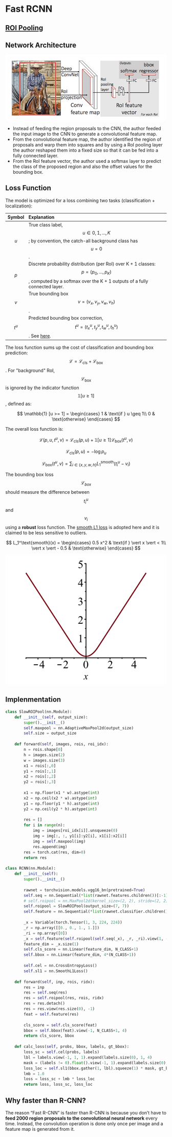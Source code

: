 # Fast RCNN

## [ROI Pooling](roi.md)

## Network Architecture

![fast rcnn](../../.gitbook/assets/fastrcnn.png)

- Instead of feeding the region proposals to the CNN, the author feeded the input image to the CNN to generate a convolutional feature map.
- From the convolutional feature map, the author identified the region of proposals and warp them into squares and by using a RoI pooling layer the author reshaped them into a fixed size so that it can be fed into a fully connected layer.
- From the RoI feature vector, the author used a softmax layer to predict the class of the proposed region and also the offset values for the bounding box.

## Loss Function

The model is optimized for a loss combining two tasks \(classification + localization\):

| **Symbol** | **Explanation** |
| :-- | :-- |
| $$u$$ | True class label, $$u \in 0, 1, ..., K$$; by convention, the catch-all background class has $$u = 0$$. |
| $$p$$ | Discrete probability distribution \(per RoI\) over K + 1 classes: $$p = (p_0, ..., p_K)$$, computed by a softmax over the K + 1 outputs of a fully connected layer. |
| $$v$$ | True bounding box $$v = (v_x, v_y, v_w, v_h)$$. |
| $$t^u$$ | Predicted bounding box correction, $$t^u = (t^u_x, t^u_y, t^u_w, t^u_h)$$. See [here](https://lilianweng.github.io/lil-log/2017/12/31/object-recognition-for-dummies-part-3.html#bounding-box-regression). |

The loss function sums up the cost of classification and bounding box prediction: $$\mathcal{L} = \mathcal{L}_\text{cls} + \mathcal{L}_\text{box}$$. For "background" RoI, $$\mathcal{L}_\text{box}$$ is ignored by the indicator function $$\mathbb{1} [u \geq 1]$$, defined as:

$$
\mathbb{1} [u >= 1] = \begin{cases}
    1  & \text{if } u \geq 1\\
    0  & \text{otherwise}
\end{cases}
$$

The overall loss function is:

$$
\mathcal{L}(p, u, t^u, v) = \mathcal{L}_\text{cls} (p, u) + \mathbb{1} [u \geq 1] \mathcal{L}_\text{box}(t^u, v)
$$

$$
\mathcal{L}_\text{cls}(p, u) = -\log p_u
$$

$$
\mathcal{L}_\text{box}(t^u, v) = \sum_{i \in \{x, y, w, h\}} L_1^\text{smooth} (t^u_i - v_i)
$$

The bounding box loss $$\mathcal{L}_{box}$$ should measure the difference between $$t^u_i$$ and $$v_i$$ using a **robust** loss function. The [smooth L1 loss](https://github.com/rbgirshick/py-faster-rcnn/files/764206/SmoothL1Loss.1.pdf) is adopted here and it is claimed to be less sensitive to outliers.

$$
L_1^\text{smooth}(x) = \begin{cases}
    0.5 x^2             & \text{if } \vert x \vert < 1\\
    \vert x \vert - 0.5 & \text{otherwise}
\end{cases}
$$

![](../../.gitbook/assets/l1-smooth.png)

## Implenmentation

```python
class SlowROIPool(nn.Module):
    def __init__(self, output_size):
        super().__init__()
        self.maxpool = nn.AdaptiveMaxPool2d(output_size)
        self.size = output_size

    def forward(self, images, rois, roi_idx):
        n = rois.shape[0]
        h = images.size(2)
        w = images.size(3)
        x1 = rois[:,0]
        y1 = rois[:,1]
        x2 = rois[:,2]
        y2 = rois[:,3]

        x1 = np.floor(x1 * w).astype(int)
        x2 = np.ceil(x2 * w).astype(int)
        y1 = np.floor(y1 * h).astype(int)
        y2 = np.ceil(y2 * h).astype(int)

        res = []
        for i in range(n):
            img = images[roi_idx[i]].unsqueeze(0)
            img = img[:, :, y1[i]:y2[i], x1[i]:x2[i]]
            img = self.maxpool(img)
            res.append(img)
        res = torch.cat(res, dim=0)
        return res

class RCNN(nn.Module):
    def __init__(self):
        super().__init__()

        rawnet = torchvision.models.vgg16_bn(pretrained=True)
        self.seq = nn.Sequential(*list(rawnet.features.children())[:-1])
        # self.roipool = nn.MaxPool2d(kernel_size=(2, 2), stride=(2, 2), dilation=(1, 1))
        self.roipool = SlowROIPool(output_size=(7, 7))
        self.feature = nn.Sequential(*list(rawnet.classifier.children())[:-1])

        _x = Variable(torch.Tensor(1, 3, 224, 224))
        _r = np.array([[0., 0., 1., 1.]])
        _ri = np.array([0])
        _x = self.feature(self.roipool(self.seq(_x), _r, _ri).view(1, -1))
        feature_dim = _x.size(1)
        self.cls_score = nn.Linear(feature_dim, N_CLASS+1)
        self.bbox = nn.Linear(feature_dim, 4*(N_CLASS+1))

        self.cel = nn.CrossEntropyLoss()
        self.sl1 = nn.SmoothL1Loss()

    def forward(self, inp, rois, ridx):
        res = inp
        res = self.seq(res)
        res = self.roipool(res, rois, ridx)
        res = res.detach()
        res = res.view(res.size(0), -1)
        feat = self.feature(res)

        cls_score = self.cls_score(feat)
        bbox = self.bbox(feat).view(-1, N_CLASS+1, 4)
        return cls_score, bbox

    def calc_loss(self, probs, bbox, labels, gt_bbox):
        loss_sc = self.cel(probs, labels)
        lbl = labels.view(-1, 1, 1).expand(labels.size(0), 1, 4)
        mask = (labels != 0).float().view(-1, 1).expand(labels.size(0), 4)
        loss_loc = self.sl1(bbox.gather(1, lbl).squeeze(1) * mask, gt_bbox * mask)
        lmb = 1.0
        loss = loss_sc + lmb * loss_loc
        return loss, loss_sc, loss_loc
```

## Why faster than R-CNN?

The reason “Fast R-CNN” is faster than R-CNN is because you don’t have to **feed 2000 region proposals to the convolutional neural network** every time. Instead, the convolution operation is done only once per image and a feature map is generated from it.
